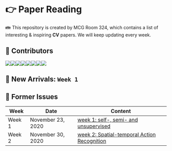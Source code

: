 # :point_right: Paper Reading


:family: This repository is created by MCG Room 324, which contains a list of interesting & inspiring **CV** papers.
We will keep updating every week.


## :raising_hand: Contributors
[![](https://sourcerer.io/fame/CarolinaCheng616/CarolinaCheng616/-Paper-Reading-/images/0)](https://sourcerer.io/fame/CarolinaCheng616/CarolinaCheng616/-Paper-Reading-/links/0)[![](https://sourcerer.io/fame/CarolinaCheng616/CarolinaCheng616/-Paper-Reading-/images/1)](https://sourcerer.io/fame/CarolinaCheng616/CarolinaCheng616/-Paper-Reading-/links/1)[![](https://sourcerer.io/fame/CarolinaCheng616/CarolinaCheng616/-Paper-Reading-/images/2)](https://sourcerer.io/fame/CarolinaCheng616/CarolinaCheng616/-Paper-Reading-/links/2)[![](https://sourcerer.io/fame/CarolinaCheng616/CarolinaCheng616/-Paper-Reading-/images/3)](https://sourcerer.io/fame/CarolinaCheng616/CarolinaCheng616/-Paper-Reading-/links/3)[![](https://sourcerer.io/fame/CarolinaCheng616/CarolinaCheng616/-Paper-Reading-/images/4)](https://sourcerer.io/fame/CarolinaCheng616/CarolinaCheng616/-Paper-Reading-/links/4)[![](https://sourcerer.io/fame/CarolinaCheng616/CarolinaCheng616/-Paper-Reading-/images/5)](https://sourcerer.io/fame/CarolinaCheng616/CarolinaCheng616/-Paper-Reading-/links/5)[![](https://sourcerer.io/fame/CarolinaCheng616/CarolinaCheng616/-Paper-Reading-/images/6)](https://sourcerer.io/fame/CarolinaCheng616/CarolinaCheng616/-Paper-Reading-/links/6)[![](https://sourcerer.io/fame/CarolinaCheng616/CarolinaCheng616/-Paper-Reading-/images/7)](https://sourcerer.io/fame/CarolinaCheng616/CarolinaCheng616/-Paper-Reading-/links/7)



## :muscle: New Arrivals: `Week 1`



## :triangular_flag_on_post: Former Issues
| Week | Date | Content|
| ---------------- | ---- | ------------ |
| Week 1 | November 23, 2020 | [week 1: self-, semi- and unsupervised](week1/README.md)
| Week 2 | November 30, 2020 | [week 2: Spatial-temporal Action Recognition](week2/README.md)